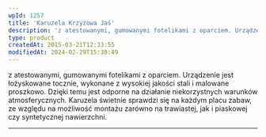 ```yaml
---
wpId: 1257
title: 'Karuzela Krzyżowa Jaś'
description: 'z atestowanymi, gumowanymi fotelikami z oparciem. Urządzenie jest łożyskowane tocznie, wykonane z wysokiej jakości stali i malowane proszkowo. Dzięki temu jest odporne na działanie niekorzystnych warunków atmosferycznych. Karuzela świetnie sprawdzi się na każdym placu zabaw, ze względu na możliwość montażu zarówno na trawiastej, jak i piaskowej czy syntetycznej nawierzchni.'
type: product
createdAt: 2015-03-21T12:33:55
modifiedAt: 2024-02-29T15:30:49
---
```



z atestowanymi, gumowanymi fotelikami z oparciem. Urządzenie jest łożyskowane tocznie, wykonane z wysokiej jakości stali i malowane proszkowo. Dzięki temu jest odporne na działanie niekorzystnych warunków atmosferycznych. Karuzela świetnie sprawdzi się na każdym placu zabaw, ze względu na możliwość montażu zarówno na trawiastej, jak i piaskowej czy syntetycznej nawierzchni.

* * *
